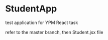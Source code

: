 # StudentApp
test application for YPM React task

refer to the master branch, then Student.jsx file
